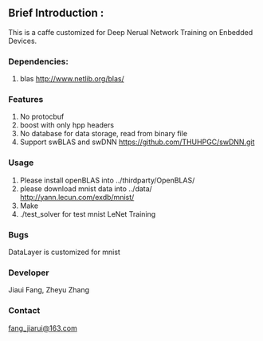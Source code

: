 ## Brief Introduction :
This is a caffe customized for Deep Nerual Network Training on Enbedded Devices.

### Dependencies:
1. blas
http://www.netlib.org/blas/

### Features
1. No protocbuf
2. boost with only hpp headers
3. No database for data storage, read from binary file
4. Support swBLAS and swDNN
https://github.com/THUHPGC/swDNN.git

### Usage
1. Please install openBLAS into 
../thirdparty/OpenBLAS/
2. please download mnist data into ../data/
http://yann.lecun.com/exdb/mnist/
2. Make
3. ./test_solver for test mnist LeNet Training

### Bugs
DataLayer is customized for mnist

### Developer
Jiaui Fang, Zheyu Zhang

### Contact
fang_jiarui@163.com

